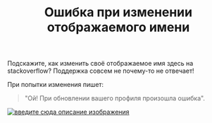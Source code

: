 ﻿---
title: "Ошибка при изменении отображаемого имени"
se.owner.user_id: 331289
se.owner.display_name: "makarovpro"
se.owner.link: "https://ru.meta.stackoverflow.com/users/331289/makarovpro"
se.link: "https://ru.meta.stackoverflow.com/questions/14328/%d0%9e%d1%88%d0%b8%d0%b1%d0%ba%d0%b0-%d0%bf%d1%80%d0%b8-%d0%b8%d0%b7%d0%bc%d0%b5%d0%bd%d0%b5%d0%bd%d0%b8%d0%b8-%d0%be%d1%82%d0%be%d0%b1%d1%80%d0%b0%d0%b6%d0%b0%d0%b5%d0%bc%d0%be%d0%b3%d0%be-%d0%b8%d0%bc%d0%b5%d0%bd%d0%b8"
se.question_id: 14328
se.post_type: question
---
<p>Подскажите, как изменить своё отображаемое имя здесь на stackoverflow? Поддержка совсем не почему-то не отвечает!</p>
<p>При попытки изменения пишет:</p>
<blockquote>
<p>&quot;Ой! При обновлении вашего профиля произошла ошибка&quot;.</p>
</blockquote>
<p><a href="https://i.sstatic.net/9nW8nQZK.png" rel="nofollow noreferrer"><img src="https://i.sstatic.net/9nW8nQZK.png" alt="введите сюда описание изображения" /></a></p>
